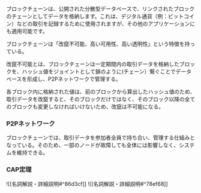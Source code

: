 ブロックチェーンは、公開された分散型データベースで、リンクされたブロックのチェーンとしてデータを格納します。これは、デジタル通貨（例：ビットコイン）などの取引を記録するために使用されますが、その他のアプリケーションにも適用可能です。

ブロックチェーンは「改竄不可能、高い可用性、高い透明性」という特徴を持っている。

改竄不可能とは、ブロックチェーンは一定期間内の取引データを格納したブロックを、ハッシュ値をジョイントとして鎖のように(チェーン）繋ぐことでデータベースを形成し、P2Pネットワークで管理する。

各ブロック内に格納された値は、前のブロックから算出したハッシュ値のため、取引データを改竄すると、そのブロックだけではなく、そのブロック以降の全てのブロックも変更しなければいけないため、改竄は不可能になる。

### P2Pネットワーク
ブロックチェーンでは、取引データを参加者全員で持ち合い、管理する仕組みとなっている。そのため、一部のノードが故障しても全体には影響しなく、システムを維持できる。

### CAP定理

![[名詞解説・詳細説明#^86d3cf]]
![[名詞解説・詳細説明#^78ef68]]